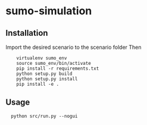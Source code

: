 # sumo-simulation
## Installation
  Import the desired scenario to the scenario folder
  Then
```
    virtualenv sumo_env
    source sumo_env/bin/activate
    pip install -r requirements.txt
    python setup.py build
    python setup.py install 
    pip install -e .
```
## Usage
```
  python src/run.py --nogui
```
